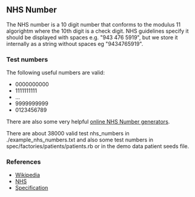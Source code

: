 ## NHS Number

The NHS number is a 10 digit number that conforms to the modulus 11 algorightm
where the 10th digit is a check digit. NHS guidelines specify it should be displayed with spaces
e.g. "943 476 5919", but we store it internally as a string without spaces eg "9434765919".


### Test numbers

The following useful numbers are valid:

- 0000000000
- 1111111111
- ...
- 9999999999
- 0123456789

There are also some very helpful [online NHS Number generators](http://danielbayley.uk/nhs-number/).

There are about 38000 valid test nhs_numbers in ./example_nhs_numbers.txt and also some test numbers
in spec/factories/patients/patients.rb or in the demo data patient seeds file.

### References
- [Wikipedia](https://en.wikipedia.org/wiki/NHS_number)
- [NHS](https://www.nhs.uk/using-the-nhs/about-the-nhs/what-is-an-nhs-number/)
- [Specification](https://digital.nhs.uk/data-and-information/information-standards/information-standards-and-data-collections-including-extractions/publications-and-notifications/standards-and-collections/isb-0149-nhs-number)
